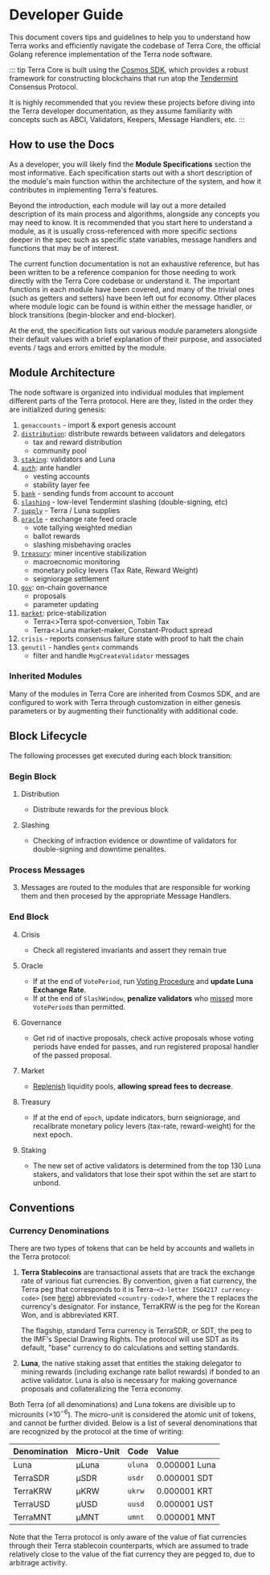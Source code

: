 # Developer Guide

This document covers tips and guidelines to help you to understand how Terra works and efficiently navigate the codebase of Terra Core, the official Golang reference implementation of the Terra node software.

::: tip
Terra Core is built using the [Cosmos SDK](https://cosmos.network/sdk), which provides a robust framework for constructing blockchains that run atop the [Tendermint](https://tendermint.com/) Consensus Protocol.

It is highly recommended that you review these projects before diving into the Terra developer documentation, as they assume familiarity with concepts such as ABCI, Validators, Keepers, Message Handlers, etc.
:::

## How to use the Docs

As a developer, you will likely find the **Module Specifications** section the most informative. Each specification starts out with a short description of the module's main function within the architecture of the system, and how it contributes in implementing Terra's features.

Beyond the introduction, each module will lay out a more detailed description of its main process and algorithms, alongside any concepts you may need to know. It is recommended that you start here to understand a module, as it is usually cross-referenced with more specific sections deeper in the spec such as specific state variables, message handlers and functions that may be of interest.

The current function documentation is not an exhaustive reference, but has been written to be a reference companion for those needing to work directly with the Terra Core codebase or understand it. The important functions in each module have been covered, and many of the trivial ones (such as getters and setters) have been left out for economy. Other places where module logic can be found is within either the message handler, or block transitions (begin-blocker and end-blocker).

At the end, the specification lists out various module parameters alongside their default values with a brief explanation of their purpose, and associated events / tags and errors emitted by the module.

## Module Architecture

The node software is organized into individual modules that implement different parts of the Terra protocol. Here are they, listed in the order they are initialized during genesis:

1. `genaccounts` - import & export genesis account
2. [`distribution`](spec-distribution.md): distribute rewards between validators and delegators
   - tax and reward distribution
   - community pool
3. [`staking`](spec-staking.md): validators and Luna
4. [`auth`](spec-auth.md): ante handler
   - vesting accounts
   - stability layer fee
5. [`bank`](spec-bank.md) - sending funds from account to account
6. [`slashing`](spec-slashing.md) - low-level Tendermint slashing (double-signing, etc)
7. [`supply`](spec-supply.md) - Terra / Luna supplies
8. [`oracle`](spec-oracle.md) - exchange rate feed oracle
   - vote tallying weighted median
   - ballot rewards
   - slashing misbehaving oracles
9. [`treasury`](spec-treasury.md): miner incentive stabilization
   - macroecnomic monitoring
   - monetary policy levers (Tax Rate, Reward Weight)
   - seigniorage settlement
10. [`gov`](spec-governance.md): on-chain governance
    - proposals
    - parameter updating
11. [`market`](spec-market.md): price-stabilization
    - Terra<>Terra spot-conversion, Tobin Tax
    - Terra<>Luna market-maker, Constant-Product spread
12. `crisis` - reports consensus failure state with proof to halt the chain
13. `genutil` - handles `gentx` commands
    - filter and handle `MsgCreateValidator` messages

### Inherited Modules

Many of the modules in Terra Core are inherited from Cosmos SDK, and are configured to work with Terra through customization in either genesis parameters or by augmenting their functionality with additional code.

## Block Lifecycle

The following processes get executed during each block transition:

### Begin Block

1. Distribution

   - Distribute rewards for the previous block

2. Slashing
   - Checking of infraction evidence or downtime of validators for double-signing and downtime penalites.

### Process Messages

3. Messages are routed to the modules that are responsible for working them and then procesed by the appropriate Message Handlers.

### End Block

4. Crisis

   - Check all registered invariants and assert they remain true

5. Oracle

   - If at the end of `VotePeriod`, run [Voting Procedure](spec-oracle.md#voting-procedure) and **update Luna Exchange Rate**.
   - If at the end of `SlashWindow`, **penalize validators** who [missed](spec-oracle.md#slashing) more `VotePeriod`s than permitted.

6. Governance

   - Get rid of inactive proposals, check active proposals whose voting periods have ended for passes, and run registered proposal handler of the passed proposal.

7. Market

   - [Replenish](spec-market.md#end-block) liquidity pools, **allowing spread fees to decrease**.

8. Treasury

   - If at the end of `epoch`, update indicators, burn seigniorage, and recalibrate monetary policy levers (tax-rate, reward-weight) for the next epoch.

9. Staking
   - The new set of active validators is determined from the top 130 Luna stakers, and validators that lose their spot within the set are start to unbond.

## Conventions

### Currency Denominations

There are two types of tokens that can be held by accounts and wallets in the Terra protocol:

1. **Terra Stablecoins** are transactional assets that are track the exchange rate of various fiat currencies. By convention, given a fiat currency, the Terra peg that corresponds to it is Terra-`<3-letter ISO4217 currency-code>` (see [here](https://www.xe.com/iso4217.php)) abbreviated `<country-code>T`, where the `T` replaces the currency's designator. For instance, TerraKRW is the peg for the Korean Won, and is abbreviated KRT.

   The flagship, standard Terra currency is TerraSDR, or SDT, the peg to the IMF's Special Drawing Rights. The protocol will use SDT as its default, "base" currency to do calculations and setting standards.

2. **Luna**, the native staking asset that entitles the staking delegator to mining rewards (including exchange rate ballot rewards) if bonded to an active validator. Luna is also is necessary for making governance proposals and collateralizing the Terra economy.

Both Terra (of all denominations) and Luna tokens are divisible up to microunits ($\times 10^{-6}$). The micro-unit is considered the atomic unit of tokens, and cannot be further divided. Below is a list of several denominations that are recognized by the protocol at the time of writing:

| Denomination | Micro-Unit | Code    | Value         |
| :----------- | :--------- | :------ | :------------ |
| Luna         | µLuna      | `uluna` | 0.000001 Luna |
| TerraSDR     | µSDR       | `usdr`  | 0.000001 SDT  |
| TerraKRW     | µKRW       | `ukrw`  | 0.000001 KRT  |
| TerraUSD     | µUSD       | `uusd`  | 0.000001 UST  |
| TerraMNT     | µMNT       | `umnt`  | 0.000001 MNT  |

Note that the Terra protocol is only aware of the value of fiat currencies through their Terra stablecoin counterparts, which are assumed to trade relatively close to the value of the fiat currency they are pegged to, due to arbitrage activity.
